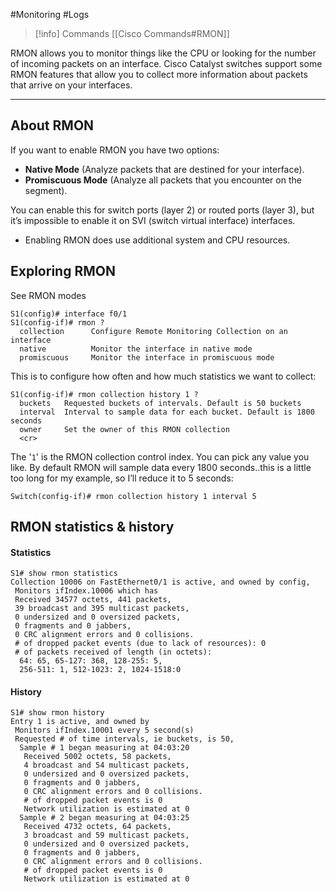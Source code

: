 #Monitoring #Logs 

> [!info] Commands
> [[Cisco Commands#RMON]]

RMON allows you to monitor things like the CPU or looking for the number of incoming packets on an interface.
Cisco Catalyst switches support some RMON features that allow you to collect more information about packets that arrive on your interfaces.

---
## About RMON
If you want to enable RMON you have two options:

- **Native Mode** (Analyze packets that are destined for your interface).
- **Promiscuous Mode** (Analyze all packets that you encounter on the segment).

You can enable this for switch ports (layer 2) or routed ports (layer 3), but it’s impossible to enable it on SVI (switch virtual interface) interfaces.

- Enabling RMON does use additional system and CPU resources.
## Exploring RMON
See RMON modes
```
S1(config)# interface f0/1
S1(config-if)# rmon ?
  collection      Configure Remote Monitoring Collection on an interface
  native          Monitor the interface in native mode
  promiscuous     Monitor the interface in promiscuous mode
```

This is to configure how often and how much statistics we want to collect:
```
S1(config-if)# rmon collection history 1 ?
  buckets   Requested buckets of intervals. Default is 50 buckets
  interval  Interval to sample data for each bucket. Default is 1800 seconds
  owner     Set the owner of this RMON collection
  <cr>
```

The '`1`' is the RMON collection control index. You can pick any value you like. By default RMON will sample data every 1800 seconds..this is a little too long for my example, so I’ll reduce it to 5 seconds:
```
Switch(config-if)# rmon collection history 1 interval 5
```

## RMON statistics & history
#### Statistics
```
S1# show rmon statistics 
Collection 10006 on FastEthernet0/1 is active, and owned by config,
 Monitors ifIndex.10006 which has
 Received 34577 octets, 441 packets,
 39 broadcast and 395 multicast packets,
 0 undersized and 0 oversized packets,
 0 fragments and 0 jabbers,
 0 CRC alignment errors and 0 collisions.
 # of dropped packet events (due to lack of resources): 0
 # of packets received of length (in octets):
  64: 65, 65-127: 368, 128-255: 5,
  256-511: 1, 512-1023: 2, 1024-1518:0
```
#### History
```
S1# show rmon history 
Entry 1 is active, and owned by 
 Monitors ifIndex.10001 every 5 second(s)
 Requested # of time intervals, ie buckets, is 50,
  Sample # 1 began measuring at 04:03:20
   Received 5002 octets, 58 packets,
   4 broadcast and 54 multicast packets,
   0 undersized and 0 oversized packets,
   0 fragments and 0 jabbers,
   0 CRC alignment errors and 0 collisions.
   # of dropped packet events is 0
   Network utilization is estimated at 0
  Sample # 2 began measuring at 04:03:25
   Received 4732 octets, 64 packets,
   3 broadcast and 59 multicast packets,
   0 undersized and 0 oversized packets,
   0 fragments and 0 jabbers,
   0 CRC alignment errors and 0 collisions.
   # of dropped packet events is 0
   Network utilization is estimated at 0
```